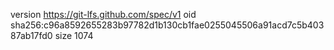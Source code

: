 version https://git-lfs.github.com/spec/v1
oid sha256:c96a8592655283b97782d1b130cb1fae0255045506a91acd7c5b40387ab17fd0
size 1074
